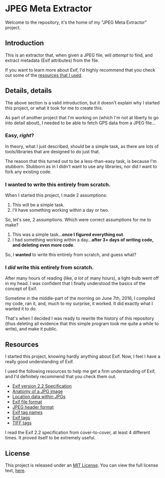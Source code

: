 # JPEG Meta Extractor

Welcome to the repository, it's the home of my "JPEG Meta Extractor" project.

## Introduction

This is an extractor that, when given a JPEG file, will *attempt* to find, and extract metadata (Exif attributes) from the file.

If you want to learn more about Exif, I'd highly recommend that you check out some of the [resources that I used](#resources).

## Details, details

The above section is a valid introduction, but it doesn't explain why I started this project, or what it took for me to create this.

As part of another project that I'm working on (which I'm not at liberty to go into detail about), I needed to be able to fetch GPS data from a JPEG file...

### Easy, *right*?

In theory, what I just described, should be a simple task, as there are lots of tools/libraries that are designed to do just that.

The reason that this turned out to be a less-than-easy task, is because I'm stubborn. Stubborn as in I didn't want to use any libraries, nor did I want to fork any existing code.

### I wanted to write this entirely from scratch.

When I started this project, I made 2 assumptions:

 1. This will be a simple task.
 2. I'll have something working within a day or two.

So, let's see, 2 assumptions. Which were correct assumptions for me to make?

 1. This was a simple task...**once I figured everything out**.
 2. I had something working within a day...**after 3+ days of writing code, and deleting even more code**.

So, I **wanted** to write this entirely from scratch, and guess what?

### I *did* write this entirely from scratch.

After many hours of reading (like, *a lot* of many hours), a light-bulb went off in my head. I was confident that I finally understood the basics of the concept of Exif.

Sometime in the middle-part of the morning on June 7th, 2016, I compiled my code, ran it, and, much to my surprise, it worked. It did exactly what I wanted it to do.

That's when I decided I was ready to rewrite the history of this repository (thus deleting all evidence that this simple program took me quite a while to write), and make it public.

## Resources

I started this project, knowing hardly anything about Exif. Now, I feel I have a really good understanding of Exif.

I used the following resources to help me get a firm understanding of Exif, and I'd definitely recommend that you check them out.

 - [Exif version 2.2 Specification](http://www.exif.org/Exif2-2.PDF)
 - [Anatomy of a JPG image](http://itbrigadeinc.com/post/2012/03/06/Anatomy-of-a-JPG-image.aspx)
 - [Location data within JPGs](http://forensicsfromthesausagefactory.blogspot.com/2013/03/location-data-within-jpgs.html)
 - [Exif file format](http://www.media.mit.edu/pia/Research/deepview/exif.html)
 - [JPEG header format](http://www.fastgraph.com/help/jpeg_header_format.html)
 - [Exif tag names](http://www.sno.phy.queensu.ca/~phil/exiftool/TagNames/EXIF.html)
 - [Exif tags](http://www.exiv2.org/tags.html)
 - [TIFF tags](http://www.awaresystems.be/imaging/tiff/tifftags.html)

I read the Exif 2.2 specification from cover-to-cover, at least 4 different times. It proved itself to be extremely useful.

## License
This project is released under an [MIT License](http://choosealicense.com/licenses/mit/). You can view the full license text, [here](./LICENSE.txt).